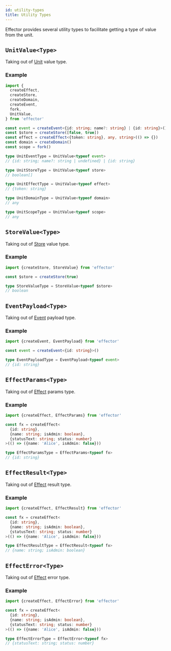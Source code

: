 ```yaml
---
id: utility-types
title: Utility Types
---
```


Effector provides several utility types to facilitate getting a type of value from the unit.

## `UnitValue<Type>`

Taking out of [Unit](../explanation/glossary.md#common-unit) value type.

### Example

```ts
import {
  createEffect,
  createStore,
  createDomain,
  createEvent,
  fork,
  UnitValue,
} from 'effector'

const event = createEvent<{id: string; name?: string} | {id: string}>()
const $store = createStore([false, true])
const effect = createEffect<{token: string}, any, string>(() => {})
const domain = createDomain()
const scope = fork()

type UnitEventType = UnitValue<typeof event>
// {id: string; name?: string | undefined} | {id: string}

type UnitStoreType = UnitValue<typeof store>
// boolean[]

type UnitEffectType = UnitValue<typeof effect>
// {token: string}

type UnitDomainType = UnitValue<typeof domain>
// any

type UnitScopeType = UnitValue<typeof scope>
// any
```

## `StoreValue<Type>`

Taking out of [Store](../api/effector/Store.md) value type.

### Example

```ts
import {createStore, StoreValue} from 'effector'

const $store = createStore(true)

type StoreValueType = StoreValue<typeof $store>
// boolean
```

## `EventPayload<Type>`

Taking out of [Event](../api/effector/Event.md) payload type.

### Example

```ts
import {createEvent, EventPayload} from 'effector'

const event = createEvent<{id: string}>()

type EventPayloadType = EventPayload<typeof event>
// {id: string}
```

## `EffectParams<Type>`

Taking out of [Effect](../api/effector/Effect.md) params type.

### Example

```ts
import {createEffect, EffectParams} from 'effector'

const fx = createEffect<
  {id: string},
  {name: string; isAdmin: boolean},
  {statusText: string; status: number}
>(() => ({name: 'Alice', isAdmin: false}))

type EffectParamsType = EffectParams<typeof fx>
// {id: string}
```

## `EffectResult<Type>`

Taking out of [Effect](../api/effector/Effect.md) result type.

### Example

```ts
import {createEffect, EffectResult} from 'effector'

const fx = createEffect<
  {id: string},
  {name: string; isAdmin: boolean},
  {statusText: string; status: number}
>(() => ({name: 'Alice', isAdmin: false}))

type EffectResultType = EffectResult<typeof fx>
// {name: string; isAdmin: boolean}
```

## `EffectError<Type>`

Taking out of [Effect](../api/effector/Effect.md) error type.

### Example

```ts
import {createEffect, EffectError} from 'effector'

const fx = createEffect<
  {id: string},
  {name: string; isAdmin: boolean},
  {statusText: string; status: number}
>(() => ({name: 'Alice', isAdmin: false}))

type EffectErrorType = EffectError<typeof fx>
// {statusText: string; status: number}
```
